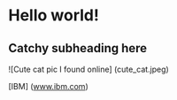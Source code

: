 # Hello world! #
## Catchy subheading here ##
![Cute cat pic I found online] (cute_cat.jpeg)

[IBM] (www.ibm.com)
